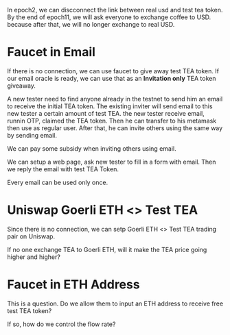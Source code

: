 In epoch2, we can discconnect the link between real usd and test tea token.
By the end of epoch11, we will ask everyone to exchange coffee to USD. because after that, we will no longer exchange to real USD.

# Faucet in Email
If there is no connection, we can use faucet to give away test TEA token.  If our email oracle is ready, we can use that as an **Invitation only** TEA token giveaway.

A new tester need to find anyone already in the testnet to send him an email to receive the initial TEA token. The existing inviter will send email to this new tester a certain amount of test TEA. the new tester receive email, runnin OTP, claimed the TEA token. Then he can transfer to his metamask then use as regular user. After that, he can invite others using the same way by sending email.

We can pay some subsidy when inviting others using email.

We can setup a web page, ask new tester to fill in a form with email. Then we reply the email with test TEA Token.

Every email can be used only once. 
# Uniswap Goerli ETH <> Test TEA
Since there is no connection, we can setp Goerli ETH <> Test TEA trading pair on Uniswap.

If no one exchange TEA to Goerli ETH, will it make the TEA price going higher and higher?

# Faucet in ETH Address
This is a question. Do we allow them to input an ETH address to receive free test TEA token?

If so, how do we control the flow rate? 


